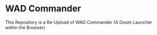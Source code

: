 # WAD Commander
This Repository is a Re-Upload of WAD Commander (A Doom Launcher within the Browser)
